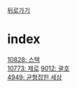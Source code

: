 [뒤로가기](https://github.com/Parkjoungwan/C-algorithm)

index
=======
[10828: 스택](https://www.acmicpc.net/problem/10828)  
[10773: 제로](https://www.acmicpc.net/problem/10773) 
[9012: 괄호](https://www.acmicpc.net/problem/9012)  
[4949: 균형잡힌 세상](https://www.acmicpc.net/problem/4949)   
